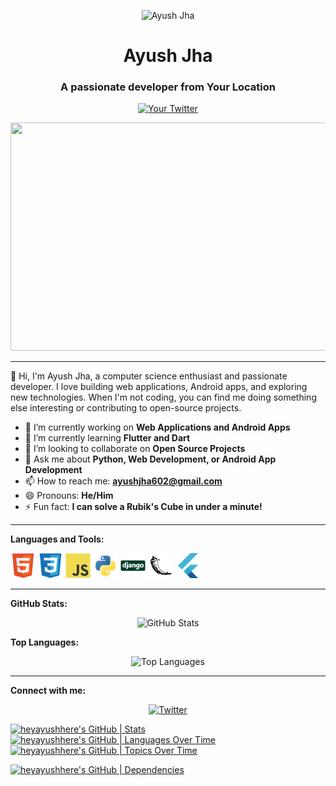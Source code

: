<p align="center">
  <img src="YOUR_PROFILE_IMAGE_URL" alt="Ayush Jha" width="200" height="200">
</p>

<h1 align="center">Ayush Jha</h1>
<h3 align="center">A passionate developer from Your Location</h3>
<p align="center">
  <a href="YOUR_TWITTER_URL" target="blank">
    <img src="https://img.shields.io/twitter/follow/YOUR_TWITTER_HANDLE?logo=twitter&style=for-the-badge" alt="Your Twitter" />
  </a>
</p>
<img src="https://user-images.githubusercontent.com/115187902/230603133-52eedb90-6313-41ef-86a6-122ec3848e19.gif" width="635" height="365">


---

👋 Hi, I'm Ayush Jha, a computer science enthusiast and passionate developer. I love building web applications, Android apps, and exploring new technologies. When I'm not coding, you can find me doing something else interesting or contributing to open-source projects.

- 🔭 I’m currently working on **Web Applications and Android Apps**
- 🌱 I’m currently learning **Flutter and Dart**
- 👯 I’m looking to collaborate on **Open Source Projects**
- 💬 Ask me about **Python, Web Development, or Android App Development**
- 📫 How to reach me: **ayushjha602@gmail.com**
- 😄 Pronouns: **He/Him**
- ⚡ Fun fact: **I can solve a Rubik's Cube in under a minute!**

---

**Languages and Tools:**

<p align="left">
  <img src="https://raw.githubusercontent.com/devicons/devicon/master/icons/html5/html5-original.svg" alt="HTML5" width="40" height="40"/>
  <img src="https://raw.githubusercontent.com/devicons/devicon/master/icons/css3/css3-original.svg" alt="CSS3" width="40" height="40"/>
  <img src="https://raw.githubusercontent.com/devicons/devicon/master/icons/javascript/javascript-original.svg" alt="JavaScript" width="40" height="40"/>
  <img src="https://raw.githubusercontent.com/devicons/devicon/master/icons/python/python-original.svg" alt="Python" width="40" height="40"/>
  <img src="https://raw.githubusercontent.com/devicons/devicon/master/icons/django/django-original.svg" alt="Django" width="40" height="40"/>
  <img src="https://raw.githubusercontent.com/devicons/devicon/master/icons/flask/flask-original.svg" alt="Flask" width="40" height="40"/>
  <img src="https://raw.githubusercontent.com/devicons/devicon/master/icons/flutter/flutter-original.svg" alt="Flutter" width="40" height="40"/>
</p>

---

**GitHub Stats:**

<p align="center">
  <img src="https://github-readme-stats.vercel.app/api?username=YOUR_GITHUB_USERNAME&show_icons=true&theme=dark" alt="GitHub Stats" width="450"/>
</p>

**Top Languages:**

<p align="center">
  <img src="https://github-readme-stats.vercel.app/api/top-langs/?username=YOUR_GITHUB_USERNAME&layout=compact&theme=dark" alt="Top Languages" width="430"/>
</p>

---

**Connect with me:**

<p align="center">
  <a href="YOUR_TWITTER_URL" target="blank"><img src="https://raw.githubusercontent.com/rahuldkjain/github-profile-readme-generator/master/src/images/icons/Social/twitter.svg" alt="Twitter" height="30" width="40" /></a>
  <!-- Add more social media links here -->
</p>


[![heyayushhere's GitHub | Stats](https://stats.quine.sh/heyayushhere/github?theme=dark)](https://quine.sh?utm_source=widgets&utm_campaign=heyayushhere)
[![heyayushhere's GitHub | Languages Over Time](https://stats.quine.sh/heyayushhere/languages-over-time?theme=dark)](https://quine.sh?utm_source=widgets&utm_campaign=heyayushhere)
[![heyayushhere's GitHub | Topics Over Time](https://stats.quine.sh/heyayushhere/topics-over-time?theme=dark)](https://quine.sh?utm_source=widgets&utm_campaign=heyayushhere)

[![heyayushhere's GitHub | Dependencies](https://stats.quine.sh/heyayushhere/dependencies?theme=dark)](https://quine.sh?utm_source=widgets&utm_campaign=heyayushhere)
